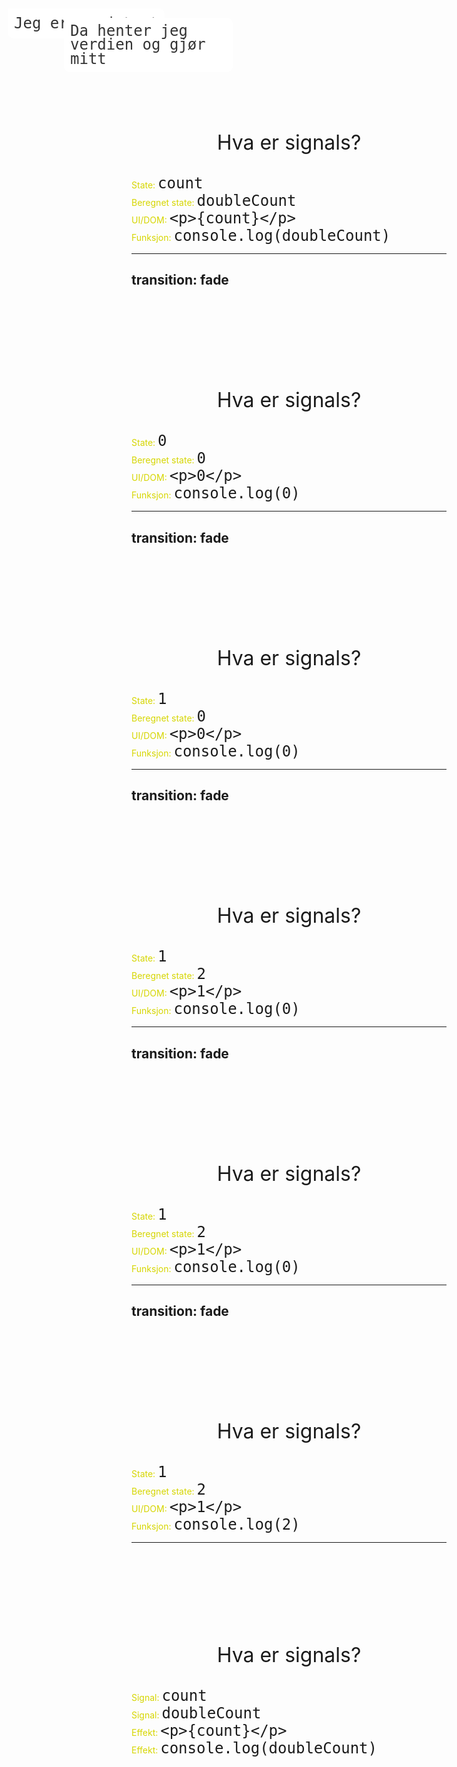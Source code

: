 

<p v-motion :initial="{ x: -250, y: -160 }">
Hva er <span v-mark.blue="0" class="normal">signals?</span>
</p>

<div class="translate-x-90 translate-y--30">
  <span class="absolute translate-y--8">State:</span>
  <kbd>count</kbd>
</div>
<div class="translate-x-20">
  <span class="absolute translate-y--8">Beregnet state:</span>
  <kbd>doubleCount</kbd>
</div>
<div class="translate-x-140 translate-y--8">
  <span class="absolute translate-y--8">UI/DOM:</span>
  <kbd>&lt;p&gt;{count}&lt;/p&gt;</kbd>
</div>
<div class="translate-x-20 translate-y-25">
  <span class="absolute translate-y--8">Funksjon:</span>
  <kbd>console.log(doubleCount)</kbd>
</div>

<style>
  kbd {
    font-size: 1.5rem;
  }

  span:not(.normal) {
    color: #d6d600;
  }

  p {
    opacity: 1 !important;
    text-align: center;
    margin-top: 10rem !important;
    font-size: 2rem;
  }
</style>

---
transition: fade
---

<p v-motion :initial="{ x: -250, y: -160 }">
Hva er <span v-mark.blue="0" class="normal">signals?</span>
</p>

<div class="translate-x-90 translate-y--30">
  <span class="absolute translate-y--8">State:</span>
  <kbd>0</kbd>
</div>
<div class="translate-x-20">
  <span class="absolute translate-y--8">Beregnet state:</span>
  <kbd>0</kbd>
</div>
<div class="translate-x-140 translate-y--8">
  <span class="absolute translate-y--8">UI/DOM:</span>
  <kbd>&lt;p&gt;0&lt;/p&gt;</kbd>
</div>
<div class="translate-x-20 translate-y-25">
  <span class="absolute translate-y--8">Funksjon:</span>
  <kbd>console.log(0)</kbd>
</div>

<style>
  kbd {
    font-size: 1.5rem;
  }

  span:not(.normal) {
    color: #d6d600;
  }

  p {
    opacity: 1 !important;
    text-align: center;
    margin-top: 10rem !important;
    font-size: 2rem;
  }
</style>

---
transition: fade
---

<p v-motion :initial="{ x: -250, y: -160 }">
Hva er <span v-mark.blue="0" class="normal">signals?</span>
</p>

<div class="translate-x-90 translate-y--30">
  <span class="absolute translate-y--8">State:</span>
  <kbd class="signal">1</kbd>
</div>
<div class="translate-x-20">
  <span class="absolute translate-y--8">Beregnet state:</span>
  <kbd>0</kbd>
</div>
<div class="translate-x-140 translate-y--8">
  <span class="absolute translate-y--8">UI/DOM:</span>
  <kbd>&lt;p&gt;0&lt;/p&gt;</kbd>
</div>
<div class="translate-x-20 translate-y-25">
  <span class="absolute translate-y--8">Funksjon:</span>
  <kbd>console.log(0)</kbd>
</div>
<arrow x1="400" y1="160" x2="240" y2="230" color="#d6d600" width="2" arrowSize="1" />
<arrow x1="450" y1="160" x2="610" y2="230" color="#d6d600" width="2" arrowSize="1" />

<style>
  kbd {
    font-size: 1.5rem;
  }

  span:not(.normal) {
    color: #d6d600;
  }

  p {
    opacity: 1 !important;
    text-align: center;
    margin-top: 10rem !important;
    font-size: 2rem;
  }

  .signal::after {
    content: 'Jeg er oppdatert';
    background-color: white;
    color: #333;
    padding: 10px;
    position: absolute;
    top: 15px;
    left: 40px;
    border-radius: 0 10px 10px 10px;
  }
</style>

---
transition: fade
---

<p v-motion :initial="{ x: -250, y: -160 }">
Hva er <span v-mark.blue="0" class="normal">signals?</span>
</p>

<div class="translate-x-90 translate-y--30">
  <span class="absolute translate-y--8">State:</span>
  <kbd>1</kbd>
</div>
<div class="translate-x-20">
  <span class="absolute translate-y--8">Beregnet state:</span>
  <kbd class="effect">2</kbd>
</div>
<div class="translate-x-140 translate-y--8">
  <span class="absolute translate-y--8">UI/DOM:</span>
  <kbd class="effect">&lt;p&gt;1&lt;/p&gt;</kbd>
</div>
<div class="translate-x-20 translate-y-25">
  <span class="absolute translate-y--8">Funksjon:</span>
  <kbd>console.log(0)</kbd>
</div>
<arrow x2="400" y2="160" x1="240" y1="230" color="#d6d600" width="2" arrowSize="1" />
<arrow x2="450" y2="160" x1="610" y1="230" color="#d6d600" width="2" arrowSize="1" />

<style>
  kbd {
    font-size: 1.5rem;
  }

  span:not(.normal) {
    color: #d6d600;
  }

  p {
    opacity: 1 !important;
    text-align: center;
    margin-top: 10rem !important;
    font-size: 2rem;
  }

  .effect::after {
    content: 'Da henter jeg verdien og gjør mitt';
    background-color: white;
    color: #333;
    padding: 10px;
    position: absolute;
    top: 25px;
    left: 40px;
    border-radius: 0 10px 10px 10px;
    max-width: 250px;
    line-height: 1.4rem;
  }
</style>

---
transition: fade
---

<p v-motion :initial="{ x: -250, y: -160 }">
Hva er <span v-mark.blue="0" class="normal">signals?</span>
</p>

<div class="translate-x-90 translate-y--30">
  <span class="absolute translate-y--8">State:</span>
  <kbd>1</kbd>
</div>
<div class="translate-x-20">
  <span class="absolute translate-y--8">Beregnet state:</span>
  <kbd class="signal">2</kbd>
</div>
<div class="translate-x-140 translate-y--8">
  <span class="absolute translate-y--8">UI/DOM:</span>
  <kbd>&lt;p&gt;1&lt;/p&gt;</kbd>
</div>
<div class="translate-x-20 translate-y-25">
  <span class="absolute translate-y--8">Funksjon:</span>
  <kbd>console.log(0)</kbd>
</div>
<arrow x1="160" y1="300" x2="160" y2="380" color="#d6d600" width="2" arrowSize="1" />

<style>
  kbd {
    font-size: 1.5rem;
  }

  span:not(.normal) {
    color: #d6d600;
  }

  p {
    opacity: 1 !important;
    text-align: center;
    margin-top: 10rem !important;
    font-size: 2rem;
  }

  .signal::after {
    content: 'Jeg er oppdatert';
    background-color: white;
    color: #333;
    padding: 10px;
    position: absolute;
    top: 15px;
    left: 30px;
    border-radius: 0 10px 10px 10px;
  }
</style>

---
transition: fade
---

<p v-motion :initial="{ x: -250, y: -160 }">
Hva er <span v-mark.blue="0" class="normal">signals?</span>
</p>

<div class="translate-x-90 translate-y--30">
  <span class="absolute translate-y--8">State:</span>
  <kbd>1</kbd>
</div>
<div class="translate-x-20">
  <span class="absolute translate-y--8">Beregnet state:</span>
  <kbd>2</kbd>
</div>
<div class="translate-x-140 translate-y--8">
  <span class="absolute translate-y--8">UI/DOM:</span>
  <kbd>&lt;p&gt;1&lt;/p&gt;</kbd>
</div>
<div class="translate-x-20 translate-y-25">
  <span class="absolute translate-y--8">Funksjon:</span>
  <kbd class="effect">console.log(2)</kbd>
</div>
<arrow x2="160" y2="300" x1="160" y1="380" color="#d6d600" width="2" arrowSize="1" />

<style>
  kbd {
    font-size: 1.5rem;
  }

  span:not(.normal) {
    color: #d6d600;
  }

  p {
    opacity: 1 !important;
    text-align: center;
    margin-top: 10rem !important;
    font-size: 2rem;
  }

  .effect::after {
    content: 'Da henter jeg verdien og gjør mitt';
    background-color: white;
    color: #333;
    padding: 10px;
    position: absolute;
    top: 30px;
    left: 120px;
    border-radius: 0 10px 10px 10px;
    max-width: 250px;
    line-height: 1.4rem;
  }
</style>

---

<p v-motion :initial="{ x: -250, y: -160 }">
Hva er <span v-mark.blue="0" class="normal">signals?</span>
</p>

<div class="translate-x-90 translate-y--30">
  <span class="absolute translate-y--8">Signal:</span>
  <kbd>count</kbd>
</div>
<div class="translate-x-20">
  <span class="absolute translate-y--8">Signal:</span>
  <kbd>doubleCount</kbd>
</div>
<div class="translate-x-140 translate-y--8">
  <span class="absolute translate-y--8">Effekt:</span>
  <kbd>&lt;p&gt;{count}&lt;/p&gt;</kbd>
</div>
<div class="translate-x-20 translate-y-25">
  <span class="absolute translate-y--8">Effekt:</span>
  <kbd>console.log(doubleCount)</kbd>
</div>

<arrow x1="400" y1="160" x2="240" y2="230" color="#d6d600" width="2" arrowSize="1" />
<arrow x1="450" y1="160" x2="610" y2="230" color="#d6d600" width="2" arrowSize="1" />
<arrow x1="160" y1="300" x2="160" y2="380" color="#d6d600" width="2" arrowSize="1" />

<style>
  kbd {
    font-size: 1.5rem;
  }

  span:not(.normal) {
    color: #d6d600;
  }

  p {
    opacity: 1 !important;
    text-align: center;
    margin-top: 10rem !important;
    font-size: 2rem;
  }
</style>